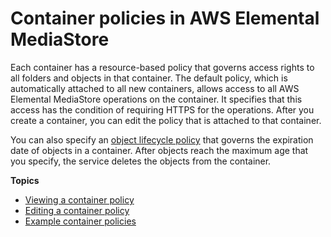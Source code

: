 # Container policies in AWS Elemental MediaStore<a name="policies"></a>

Each container has a resource\-based policy that governs access rights to all folders and objects in that container\. The default policy, which is automatically attached to all new containers, allows access to all AWS Elemental MediaStore operations on the container\. It specifies that this access has the condition of requiring HTTPS for the operations\. After you create a container, you can edit the policy that is attached to that container\.

You can also specify an [object lifecycle policy](policies-object-lifecycle.md) that governs the expiration date of objects in a container\. After objects reach the maximum age that you specify, the service deletes the objects from the container\.

**Topics**
+ [Viewing a container policy](policies-view.md)
+ [Editing a container policy](policies-edit.md)
+ [Example container policies](policies-examples.md)